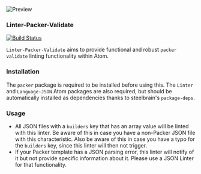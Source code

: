 ![Preview](https://raw.githubusercontent.com/mschuchard/linter-packer-validate/master/linter_packer_validate.png)

### Linter-Packer-Validate
[![Build Status](https://travis-ci.org/mschuchard/linter-packer-validate.svg?branch=master)](https://travis-ci.org/mschuchard/linter-packer-validate)

`Linter-Packer-Validate` aims to provide functional and robust `packer validate` linting functionality within Atom.

### Installation
The `packer` package is required to be installed before using this. The `Linter` and `Language-JSON` Atom packages are also required, but should be automatically installed as dependencies thanks to steelbrain's `package-deps`.

### Usage
- All JSON files with a `builders` key that has an array value will be linted with this linter. Be aware of this in case you have a non-Packer JSON file with this characteristic. Also be aware of this in case you have a typo for the `builders` key, since this linter will then not trigger.
- If your Packer template has a JSON parsing error, this linter will notify of it but not provide specific information about it. Please use a JSON Linter for that functionality.
